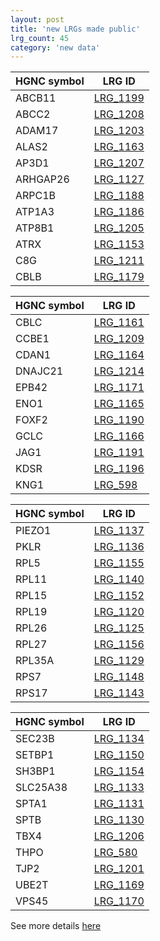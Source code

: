 ```yaml
---
layout: post
title: 'new LRGs made public'
lrg_count: 45
category: 'new data'
---
```


<div class="clearfix">
	<div class="left margin-right-25">
		<table class="table table-hover table-lrg table-lrg-bold-left-col" style="width:auto">
			<thead>
				<tr><th>HGNC symbol</th><th>LRG ID</th></tr>
			</thead>
			<tbody class="bordered-columns">
				<tr><td>ABCB11</td><td><a href="{{ site.urls.lrg_ftp_http }}LRG_1199.xml" target="_blank">LRG_1199</a></td></tr>
				<tr><td>ABCC2</td><td><a href="{{ site.urls.lrg_ftp_http }}LRG_1208.xml" target="_blank">LRG_1208</a></td></tr>
				<tr><td>ADAM17</td><td><a href="{{ site.urls.lrg_ftp_http }}LRG_1203.xml" target="_blank">LRG_1203</a></td></tr>
				<tr><td>ALAS2</td><td><a href="{{ site.urls.lrg_ftp_http }}LRG_1163.xml" target="_blank">LRG_1163</a></td></tr>
				<tr><td>AP3D1</td><td><a href="{{ site.urls.lrg_ftp_http }}LRG_1207.xml" target="_blank">LRG_1207</a></td></tr>
				<tr><td>ARHGAP26</td><td><a href="{{ site.urls.lrg_ftp_http }}LRG_1127.xml" target="_blank">LRG_1127</a></td></tr>
				<tr><td>ARPC1B</td><td><a href="{{ site.urls.lrg_ftp_http }}LRG_1188.xml" target="_blank">LRG_1188</a></td></tr>
				<tr><td>ATP1A3</td><td><a href="{{ site.urls.lrg_ftp_http }}LRG_1186.xml" target="_blank">LRG_1186</a></td></tr>
		    <tr><td>ATP8B1</td><td><a href="{{ site.urls.lrg_ftp_http }}LRG_1205.xml" target="_blank">LRG_1205</a></td></tr>
		    <tr><td>ATRX</td><td><a href="{{ site.urls.lrg_ftp_http }}LRG_1153.xml" target="_blank">LRG_1153</a></td></tr>
		    <tr><td>C8G</td><td><a href="{{ site.urls.lrg_ftp_http }}LRG_1211.xml" target="_blank">LRG_1211</a></td></tr>
		    <tr><td>CBLB</td><td><a href="{{ site.urls.lrg_ftp_http }}LRG_1179.xml" target="_blank">LRG_1179</a></td></tr>
		  </tbody>
		</table>
	</div>
	<div class="left margin-right-25">
		<table class="table table-hover table-lrg table-lrg-bold-left-col" style="width:auto">
			<thead>
				<tr><th>HGNC symbol</th><th>LRG ID</th></tr>
			</thead>
			<tbody class="bordered-columns">
		    <tr><td>CBLC</td><td><a href="{{ site.urls.lrg_ftp_http }}LRG_1161.xml" target="_blank">LRG_1161</a></td></tr>
		    <tr><td>CCBE1</td><td><a href="{{ site.urls.lrg_ftp_http }}LRG_1209.xml" target="_blank">LRG_1209</a></td></tr>
		    <tr><td>CDAN1</td><td><a href="{{ site.urls.lrg_ftp_http }}LRG_1164.xml" target="_blank">LRG_1164</a></td></tr>
		    <tr><td>DNAJC21</td><td><a href="{{ site.urls.lrg_ftp_http }}LRG_1214.xml" target="_blank">LRG_1214</a></td></tr>
		    <tr><td>EPB42</td><td><a href="{{ site.urls.lrg_ftp_http }}LRG_1171.xml" target="_blank">LRG_1171</a></td></tr>
		    <tr><td>ENO1</td><td><a href="{{ site.urls.lrg_ftp_http }}LRG_1165.xml" target="_blank">LRG_1165</a></td></tr>
		    <tr><td>FOXF2</td><td><a href="{{ site.urls.lrg_ftp_http }}LRG_1190.xml" target="_blank">LRG_1190</a></td></tr>
		    <tr><td>GCLC</td><td><a href="{{ site.urls.lrg_ftp_http }}LRG_1166.xml" target="_blank">LRG_1166</a></td></tr>
		    <tr><td>JAG1</td><td><a href="{{ site.urls.lrg_ftp_http }}LRG_1191.xml" target="_blank">LRG_1191</a></td></tr>
		    <tr><td>KDSR</td><td><a href="{{ site.urls.lrg_ftp_http }}LRG_1196.xml" target="_blank">LRG_1196</a></td></tr>
				<tr><td>KNG1</td><td><a href="{{ site.urls.lrg_ftp_http }}LRG_598.xml" target="_blank">LRG_598</a></td></tr>
			</tbody>
		</table>
	</div>
	<div class="left margin-right-25">
		<table class="table table-hover table-lrg table-lrg-bold-left-col" style="width:auto">
			<thead>
				<tr><th>HGNC symbol</th><th>LRG ID</th></tr>
			</thead>
			<tbody class="bordered-columns">
				<tr><td>PIEZO1</td><td><a href="{{ site.urls.lrg_ftp_http }}LRG_1137.xml" target="_blank">LRG_1137</a></td></tr>
				<tr><td>PKLR</td><td><a href="{{ site.urls.lrg_ftp_http }}LRG_1136.xml" target="_blank">LRG_1136</a></td></tr>
				<tr><td>RPL5</td><td><a href="{{ site.urls.lrg_ftp_http }}LRG_1155.xml" target="_blank">LRG_1155</a></td></tr>
		    <tr><td>RPL11</td><td><a href="{{ site.urls.lrg_ftp_http }}LRG_1140.xml" target="_blank">LRG_1140</a></td></tr>
		    <tr><td>RPL15</td><td><a href="{{ site.urls.lrg_ftp_http }}LRG_1152.xml" target="_blank">LRG_1152</a></td></tr>
		    <tr><td>RPL19</td><td><a href="{{ site.urls.lrg_ftp_http }}LRG_1120.xml" target="_blank">LRG_1120</a></td></tr>
		    <tr><td>RPL26</td><td><a href="{{ site.urls.lrg_ftp_http }}LRG_1125.xml" target="_blank">LRG_1125</a></td></tr>
				<tr><td>RPL27</td><td><a href="{{ site.urls.lrg_ftp_http }}LRG_1156.xml" target="_blank">LRG_1156</a></td></tr>
		    <tr><td>RPL35A</td><td><a href="{{ site.urls.lrg_ftp_http }}LRG_1129.xml" target="_blank">LRG_1129</a></td></tr>
		    <tr><td>RPS7</td><td><a href="{{ site.urls.lrg_ftp_http }}LRG_1148.xml" target="_blank">LRG_1148</a></td></tr>
		    <tr><td>RPS17</td><td><a href="{{ site.urls.lrg_ftp_http }}LRG_1143.xml" target="_blank">LRG_1143</a></td></tr>
		  </tbody>
		</table>
	</div>
	<div class="left">
		<table class="table table-hover table-lrg table-lrg-bold-left-col" style="width:auto">
			<thead>
				<tr><th>HGNC symbol</th><th>LRG ID</th></tr>
			</thead>
			<tbody class="bordered-columns">
		    <tr><td>SEC23B</td><td><a href="{{ site.urls.lrg_ftp_http }}LRG_1134.xml" target="_blank">LRG_1134</a></td></tr>
		    <tr><td>SETBP1</td><td><a href="{{ site.urls.lrg_ftp_http }}LRG_1150.xml" target="_blank">LRG_1150</a></td></tr>
		    <tr><td>SH3BP1</td><td><a href="{{ site.urls.lrg_ftp_http }}LRG_1154.xml" target="_blank">LRG_1154</a></td></tr>
		    <tr><td>SLC25A38</td><td><a href="{{ site.urls.lrg_ftp_http }}LRG_1133.xml" target="_blank">LRG_1133</a></td></tr>
		    <tr><td>SPTA1</td><td><a href="{{ site.urls.lrg_ftp_http }}LRG_1131.xml" target="_blank">LRG_1131</a></td></tr>
		    <tr><td>SPTB</td><td><a href="{{ site.urls.lrg_ftp_http }}LRG_1130.xml" target="_blank">LRG_1130</a></td></tr>
		    <tr><td>TBX4</td><td><a href="{{ site.urls.lrg_ftp_http }}LRG_1206.xml" target="_blank">LRG_1206</a></td></tr>
		    <tr><td>THPO</td><td><a href="{{ site.urls.lrg_ftp_http }}LRG_580.xml" target="_blank">LRG_580</a></td></tr>
		    <tr><td>TJP2</td><td><a href="{{ site.urls.lrg_ftp_http }}LRG_1201.xml" target="_blank">LRG_1201</a></td></tr>
		    <tr><td>UBE2T</td><td><a href="{{ site.urls.lrg_ftp_http }}LRG_1169.xml" target="_blank">LRG_1169</a></td></tr>
		    <tr><td>VPS45</td><td><a href="{{ site.urls.lrg_ftp_http }}LRG_1170.xml" target="_blank">LRG_1170</a></td></tr>
			</tbody>
		</table>
	</div>
</div>
<div>
See more details <a class="btn btn-primary btn-xs" href="/search/?query=LRG_1199;LRG_1208;LRG_1203;LRG_1163;LRG_1207;LRG_1127;LRG_1188;LRG_1186;LRG_1205;LRG_1153;LRG_1211;LRG_1179;LRG_1161;LRG_1209;LRG_1164;LRG_1214;LRG_1171;LRG_1165;LRG_1190;LRG_1166;LRG_1191;LRG_1196;LRG_598;LRG_1137;LRG_1136;LRG_1155;LRG_1140;LRG_1152;LRG_1120;LRG_1125;LRG_1156;LRG_1129;LRG_1148;LRG_1143;LRG_1134;LRG_1150;LRG_1154;LRG_1133;LRG_1131;LRG_1130;LRG_1206;LRG_580;LRG_1201;LRG_1169;LRG_1170">here</a>
</div>
